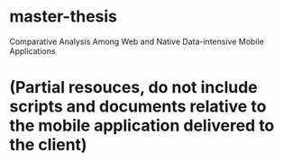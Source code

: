 # master-thesis
Comparative Analysis Among Web and Native Data-intensive Mobile Applications  
# (Partial resouces, do not include scripts and documents relative to the mobile application delivered to the client)
